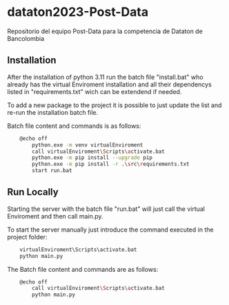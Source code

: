 # dataton2023-Post-Data
Repositorio del equipo Post-Data para la competencia de Dataton de Bancolombia

## Installation

After the installation of python 3.11 run the batch file "install.bat" who already has the virtual Enviroment installation and all their dependencys listed in "requirements.txt" wich can be extendend if needed.

To add a new package to the project it is possible to just update the list and re-run the installation batch file.

Batch file content and commands is as follows:
```bash
	@echo off
		python.exe -m venv virtualEnviroment
		call virtualEnviroment\Scripts\activate.bat
		python.exe -m pip install --upgrade pip
		python.exe -m pip install -r .\src\requirements.txt
		start run.bat
```
## Run Locally

Starting the server with the batch file "run.bat" will just call the virtual Enviroment and then call main.py.

To start the server manually just introduce the command executed in the project folder:

```bash
    virtualEnviroment\Scripts\activate.bat
    python main.py
```

The Batch file content and commands are as follows:
```bash
	@echo off
		call virtualEnviroment\Scripts\activate.bat
		python main.py
```